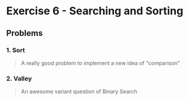 # Exercise 6 - Searching and Sorting

## Problems

### 1. Sort

> A really good problem to implement a new idea of "comparison"

### 2. Valley

> An awesome variant question of Binary Search
